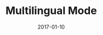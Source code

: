 ---
title: Multilingual Mode
linktitle:
description:
date: 2017-01-10
publishdate: 2017-01-10
lastmod: 2017-01-10
categories: [content management]
tags: [multilingual,i189,]
weight: 120
draft: false
slug:
aliases: []
toc:
notes:
---